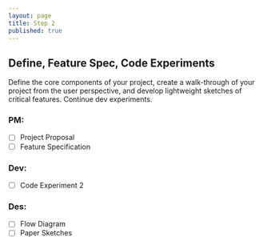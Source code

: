 ```yaml
---
layout: page
title: Step 2
published: true
---
```



## Define, Feature Spec, Code Experiments

Define the core components of your project, create a walk-through of your project from the user perspective, and develop lightweight sketches of critical features. Continue dev experiments.

### PM:
* [ ] Project Proposal
* [ ] Feature Specification

### Dev:
* [ ] Code Experiment 2

### Des:
* [ ] Flow Diagram
* [ ] Paper Sketches
